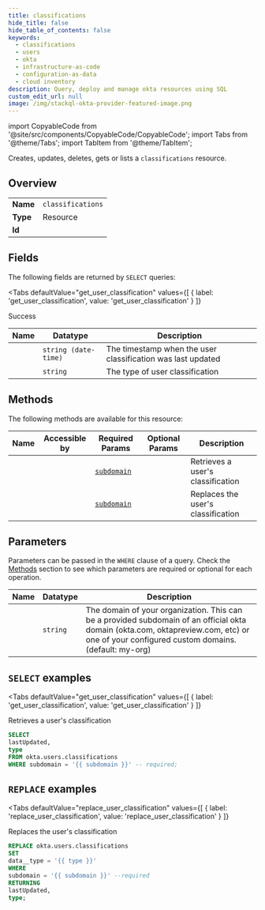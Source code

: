 ```yaml
--- 
title: classifications
hide_title: false
hide_table_of_contents: false
keywords:
  - classifications
  - users
  - okta
  - infrastructure-as-code
  - configuration-as-data
  - cloud inventory
description: Query, deploy and manage okta resources using SQL
custom_edit_url: null
image: /img/stackql-okta-provider-featured-image.png
---
```


import CopyableCode from '@site/src/components/CopyableCode/CopyableCode';
import Tabs from '@theme/Tabs';
import TabItem from '@theme/TabItem';

Creates, updates, deletes, gets or lists a <code>classifications</code> resource.

## Overview
<table><tbody>
<tr><td><b>Name</b></td><td><code>classifications</code></td></tr>
<tr><td><b>Type</b></td><td>Resource</td></tr>
<tr><td><b>Id</b></td><td><CopyableCode code="okta.users.classifications" /></td></tr>
</tbody></table>

## Fields

The following fields are returned by `SELECT` queries:

<Tabs
    defaultValue="get_user_classification"
    values={[
        { label: 'get_user_classification', value: 'get_user_classification' }
    ]}
>
<TabItem value="get_user_classification">

Success

<table>
<thead>
    <tr>
    <th>Name</th>
    <th>Datatype</th>
    <th>Description</th>
    </tr>
</thead>
<tbody>
<tr>
    <td><CopyableCode code="lastUpdated" /></td>
    <td><code>string (date-time)</code></td>
    <td>The timestamp when the user classification was last updated</td>
</tr>
<tr>
    <td><CopyableCode code="type" /></td>
    <td><code>string</code></td>
    <td>The type of user classification</td>
</tr>
</tbody>
</table>
</TabItem>
</Tabs>

## Methods

The following methods are available for this resource:

<table>
<thead>
    <tr>
    <th>Name</th>
    <th>Accessible by</th>
    <th>Required Params</th>
    <th>Optional Params</th>
    <th>Description</th>
    </tr>
</thead>
<tbody>
<tr>
    <td><a href="#get_user_classification"><CopyableCode code="get_user_classification" /></a></td>
    <td><CopyableCode code="select" /></td>
    <td><a href="#parameter-subdomain"><code>subdomain</code></a></td>
    <td></td>
    <td>Retrieves a user's classification</td>
</tr>
<tr>
    <td><a href="#replace_user_classification"><CopyableCode code="replace_user_classification" /></a></td>
    <td><CopyableCode code="replace" /></td>
    <td><a href="#parameter-subdomain"><code>subdomain</code></a></td>
    <td></td>
    <td>Replaces the user's classification</td>
</tr>
</tbody>
</table>

## Parameters

Parameters can be passed in the `WHERE` clause of a query. Check the [Methods](#methods) section to see which parameters are required or optional for each operation.

<table>
<thead>
    <tr>
    <th>Name</th>
    <th>Datatype</th>
    <th>Description</th>
    </tr>
</thead>
<tbody>
<tr id="parameter-subdomain">
    <td><CopyableCode code="subdomain" /></td>
    <td><code>string</code></td>
    <td>The domain of your organization. This can be a provided subdomain of an official okta domain (okta.com, oktapreview.com, etc) or one of your configured custom domains. (default: my-org)</td>
</tr>
</tbody>
</table>

## `SELECT` examples

<Tabs
    defaultValue="get_user_classification"
    values={[
        { label: 'get_user_classification', value: 'get_user_classification' }
    ]}
>
<TabItem value="get_user_classification">

Retrieves a user's classification

```sql
SELECT
lastUpdated,
type
FROM okta.users.classifications
WHERE subdomain = '{{ subdomain }}' -- required;
```
</TabItem>
</Tabs>


## `REPLACE` examples

<Tabs
    defaultValue="replace_user_classification"
    values={[
        { label: 'replace_user_classification', value: 'replace_user_classification' }
    ]}
>
<TabItem value="replace_user_classification">

Replaces the user's classification

```sql
REPLACE okta.users.classifications
SET 
data__type = '{{ type }}'
WHERE 
subdomain = '{{ subdomain }}' --required
RETURNING
lastUpdated,
type;
```
</TabItem>
</Tabs>
